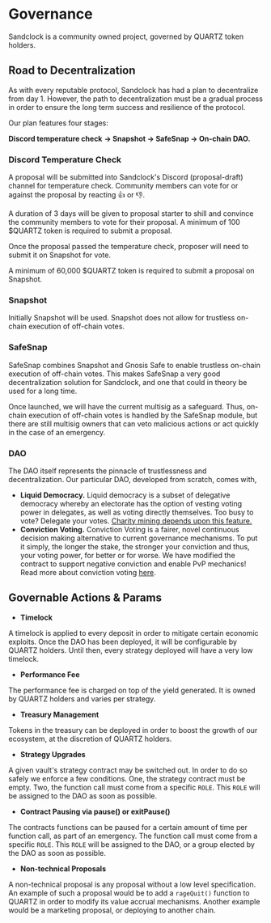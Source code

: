 # Governance

Sandclock is a community owned project, governed by QUARTZ token holders.

## Road to Decentralization

As with every reputable protocol, Sandclock has had a plan to decentralize from day 1. However, the path to decentralization must be a gradual process in order to ensure the long term success and resilience of the protocol.

Our plan features four stages:

**Discord temperature check** **→ Snapshot → SafeSnap → On-chain DAO.**

### **Discord Temperature Check** <a href="#discord-temperature-check" id="discord-temperature-check"></a>

A proposal will be submitted into Sandclock's Discord (proposal-draft) channel for temperature check. Community members can vote for or against the proposal by reacting 👍 or 👎.

A duration of 3 days will be given to proposal starter to shill and convince the community members to vote for their proposal. A minimum of 100 $QUARTZ token is required to submit a proposal.

Once the proposal passed the temperature check, proposer will need to submit it on Snapshot for vote.

A minimum of 60,000 $QUARTZ token is required to submit a proposal on Snapshot.

### **Snapshot** <a href="#snapshot" id="snapshot"></a>

Initially Snapshot will be used. Snapshot does not allow for trustless on-chain execution of off-chain votes.

### SafeSnap

SafeSnap combines Snapshot and Gnosis Safe to enable trustless on-chain execution of off-chain votes. This makes SafeSnap a very good decentralization solution for Sandclock, and one that could in theory be used for a long time.

Once launched, we will have the current multisig as a safeguard. Thus, on-chain execution of off-chain votes is handled by the SafeSnap module, but there are still multisig owners that can veto malicious actions or act quickly in the case of an emergency.

### DAO

The DAO itself represents the pinnacle of trustlessness and decentralization. Our particular DAO, developed from scratch, comes with,

* **Liquid Democracy.** Liquid democracy is a subset of delegative democracy whereby an electorate has the option of vesting voting power in delegates, as well as voting directly themselves. Too busy to vote? Delegate your votes. [Charity mining depends upon this feature.](allocation.md#charity-mining-permalocked-tokens)
* **Conviction Voting.** Conviction Voting is a fairer, novel continuous decision making alternative to current governance mechanisms. To put it simply, the longer the stake, the stronger your conviction and thus, your voting power, for better or for worse. We have modified the contract to support negative conviction and enable PvP mechanics! Read more about conviction voting [here](https://medium.com/commonsstack/conviction-voting-a-novel-continuous-decision-making-alternative-to-governance-62e215ad2b3d).

## Governable Actions & Params

* **Timelock**

A timelock is applied to every deposit in order to mitigate certain economic exploits. Once the DAO has been deployed, it will be configurable by QUARTZ holders. Until then, every strategy deployed will have a very low timelock.

* **Performance Fee**

The performance fee is charged on top of the yield generated. It is owned by QUARTZ holders and varies per strategy.

* **Treasury Management**

Tokens in the treasury can be deployed in order to boost the growth of our ecosystem, at the discretion of QUARTZ holders.

* **Strategy Upgrades**

A given vault's strategy contract may be switched out. In order to do so safely we enforce a few conditions. One, the strategy contract must be empty. Two, the function call must come from a specific `ROLE`. This `ROLE` will be assigned to the DAO as soon as possible.

* **Contract Pausing via pause() or exitPause()**

The contracts functions can be paused for a certain amount of time per function call, as part of an emergency. The function call must come from a specific `ROLE`. This `ROLE` will be assigned to the DAO, or a group elected by the DAO as soon as possible.

* **Non-technical Proposals**

A non-technical proposal is any proposal without a low level specification. An example of such a proposal would be to add a `rageQuit()` function to QUARTZ in order to modify its value accrual mechanisms. Another example would be a marketing proposal, or deploying to another chain.
